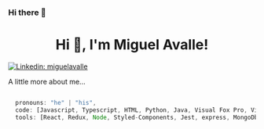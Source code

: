 ### Hi there 👋

<h1 align="center">Hi 👋, I'm Miguel Avalle!</h1>

[![Linkedin: miguelavalle](https://img.shields.io/badge/-miguelavalle-blue?style=flat-square&logo=Linkedin&logoColor=white&link=www.linkedin.com/in/miguel-adrian-avalle)](www.linkedin.com/in/miguel-adrian-avalle)



 A little more about me...  

```javascript

  pronouns: "he" | "his",
  code: [Javascript, Typescript, HTML, Python, Java, Visual Fox Pro, Visual Basic],
  tools: [React, Redux, Node, Styled-Components, Jest, express, MongoDb, sequelize, SQL],
 
  
